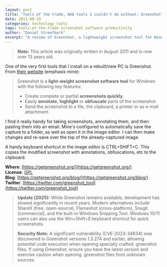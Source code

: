 ```yaml
---
layout: post
title: "Tools of the trade, AKA tools I couldn't do without: Greenshot"
date: 2011-08-19
categories: technology tools
tags: tools-of-the-trade screenshot software productivity
author: "Daniel Streefkerk"
excerpt: "A review of Greenshot, a lightweight screenshot tool for Windows that allows quick capture, annotation, highlighting and obfuscation of screenshots."
---
```


> **Note:** This article was originally written in August 2011 and is now over 13 years old. 

One of the very first tools that I install on a rebuilt/new PC is Greenshot. From [their website](https://getgreenshot.org/) (emphasis mine):

> Greenshot is a **light-weight screenshot software tool** for Windows with the following key features:
> 
> - Create complete or partial **screenshots quickly**.
> - Easily **annotate**, **highlight** or **obfuscate** parts of the screenshot.
> - Send the screenshot to a file, the clipboard, a printer or as e-mail attachment.

I find it really handy for taking screenshots, annotating them, and then pasting them into an email. Mine's configured to automatically save the capture to a folder, as well as open it in the image editor. I can then make changes and re-save over the top of the already-captured image.



A handy keyboard shortcut in the image editor is CTRL+SHIFT+C. This copies the modified screenshot with annotations, obfuscations, etc to the clipboard.

**Where**: [https://getgreenshot.org/](https://getgreenshot.org/)  
**License**: [GPL](https://en.wikipedia.org/wiki/GNU_General_Public_License)  
**Blog**: [https://getgreenshot.org/blog/](https://getgreenshot.org/blog/)  
**Twitter**: [https://twitter.com/greenshot_tool](https://twitter.com/greenshot_tool)

> **Update (2025):** While Greenshot remains available, development has slowed significantly in recent years. Modern alternatives include ShareX (free, open-source), Flameshot (cross-platform), Snagit (commercial), and the built-in Windows Snipping Tool. Windows 10/11 users can also use the Win+Shift+S keyboard shortcut for quick screenshots.
> 
> **Security Note:** A significant vulnerability (CVE-2023-34634) was discovered in Greenshot versions 1.3.274 and earlier, allowing potential code execution when opening specially crafted .greenshot files. If using Greenshot, ensure you have the latest version and exercise caution when opening .greenshot files from unknown sources.